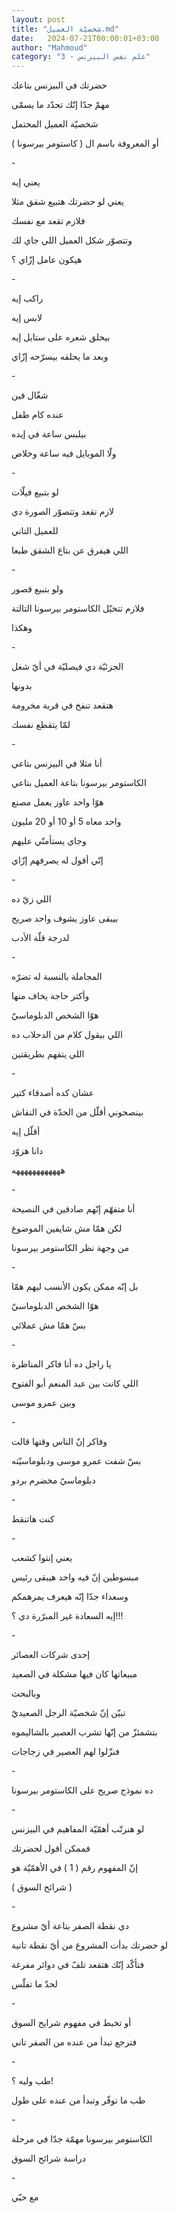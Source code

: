 ```yaml
---
layout: post
title: "شخصيّة العميل.md"
date:   2024-07-21T00:00:01+03:00
author: "Mahmoud"
category: "3 - علم نفس البيزنس"
---
```

حضرتك في البيزنس بتاعك

مهمّ جدّا إنّك تحدّد ما يسمّى

شخصيّة العميل المحتمل

أو المعروفة باسم ال ( كاستومر بيرسونا )

\-

يعني إيه

يعني لو حضرتك هتبيع شقق مثلا

فلازم تقعد مع نفسك

وتتصوّر شكل العميل اللي جاي لك

هيكون عامل إزّاي ؟

\-

راكب إيه

لابس إيه

بيحلق شعره على ستايل إيه

وبعد ما يحلقه بيسرّحه إزّاي

\-

شغّال فين

عنده كام طفل

بيلبس ساعة في إيده

ولّا الموبايل فيه ساعة وخلاص

\-

لو بتبيع فيلّات

لازم تقعد وتتصوّر الصورة دي

للعميل التاني

اللي هيفرق عن بتاع الشقق طبعا

\-

ولو بتبيع قصور

فلازم تتخيّل الكاستومر بيرسونا التالتة

وهكذا

\-

الجزئيّة دي فيصليّة في أيّ شغل

بدونها

هتقعد تنفخ في قربة مخرومة

لمّا يتقطع نفسك

\-

أنا مثلا في البيزنس بتاعي

الكاستومر بيرسونا بتاعة العميل بتاعي

هوّا واحد عاوز يعمل مصنع

واحد معاه 5 أو 10 أو 20 مليون

وجاي يستأمنّي عليهم

إنّي أقول له يصرفهم إزّاي

\-

اللي زيّ ده

بيبقى عاوز يشوف واحد صريح

لدرجة قلّة الأدب

\-

المجاملة بالنسبة له تضرّه

وأكتر حاجة يخاف منها

هوّا الشخص الدبلوماسيّ

اللي بيقول كلام من الدحلاب ده

اللي يتفهم بطريقتين

\-

عشان كده أصدقاء كتير

بينصحوني أقلّل من الحدّة في النقاش

أقلّل إيه

دانا هزوّد

ههههههههههههه

\-

أنا متفهّم إنّهم صادقين في النصيحة

لكن همّا مش شايفين الموضوع

من وجهة نظر الكاستومر بيرسونا

\-

بل إنّه ممكن يكون الأنسب ليهم همّا

هوّا الشخص الدبلوماسيّ

بسّ همّا مش عملائي

\-

يا راجل ده أنا فاكر المناظرة

اللي كانت بين عبد المنعم أبو الفتوح

وبين عمرو موسى

\-

وفاكر إنّ الناس وقتها قالت

بسّ شفت عمرو موسى ودبلوماسيّته

دبلوماسيّ مخضرم بردو

\-

كنت هاتنقط

\-

يعني إنتوا كشعب

مبسوطين إنّ فيه واحد هيبقى رئيس

وسعداء جدّا إنّه هيعرف يمرهمكم

إيه السعادة غير المبرّرة دي ؟!!!

\-

إحدى شركات العصائر

مبيعاتها كان فيها مشكلة في الصعيد

وبالبحث

تبيّن إنّ شخصيّة الرجل الصعيديّ

بتشمئزّ من إنّها تشرب العصير بالشاليموه

فنزّلوا لهم العصير في زجاجات

\-

ده نموذج صريح على الكاستومر بيرسونا

\-

لو هنرتّب أهمّيّة المفاهيم في البيزنس

فممكن أقول لحضرتك

إنّ المفهوم رقم ( 1 ) في الأهمّيّة هو

( شرائح السوق )

\-

دي نقطة الصفر بتاعة أيّ مشروع

لو حضرتك بدأت المشروع من أيّ نقطة تانية

فتأكّد إنّك هتقعد تلفّ في دوائر مفرغة

لحدّ ما تفلّس

\-

أو تخبط في مفهوم شرايح السوق

فترجع تبدأ من عنده من الصفر تاني

\-

طب وليه ؟!

طب ما توفّر وتبدأ من عنده على طول

\-

الكاستومر بيرسونا مهمّة جدّا في مرحلة

دراسة شرائح السوق

\-

مع حبّي
